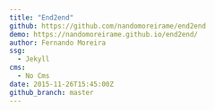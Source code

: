 ```yaml
---
title: "End2end"
github: https://github.com/nandomoreirame/end2end
demo: https://nandomoreirame.github.io/end2end/
author: Fernando Moreira
ssg:
  - Jekyll
cms:
  - No Cms
date: 2015-11-26T15:45:00Z
github_branch: master
---
```


